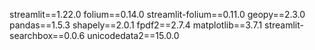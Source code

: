 streamlit==1.22.0
folium==0.14.0
streamlit-folium==0.11.0
geopy==2.3.0
pandas==1.5.3
shapely==2.0.1
fpdf2==2.7.4
matplotlib==3.7.1
streamlit-searchbox==0.0.6
unicodedata2==15.0.0
